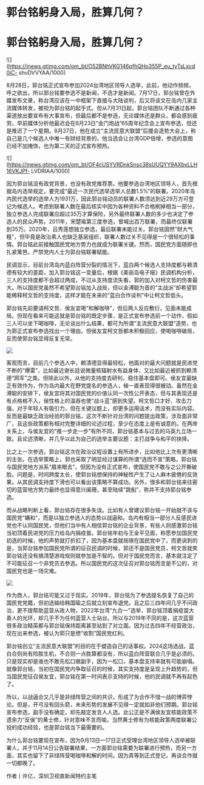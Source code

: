 # 郭台铭躬身入局，胜算几何？

# 郭台铭躬身入局，胜算几何？

![](https://inews.gtimg.com/om_bt/O52BNhVKG146pfhQHo355P_eu_tyTsLxcd0iC-
shvDVVYAA/1000)

8月28日，郭台铭正式宣布参加2024台湾地区领导人选举，此前，他动作频频，呼之欲出，所以郭台铭要参选不是新闻，不选才是新闻。7月17日，郭台铭曾在外媒发布文章，称台湾应该在一中框架下直接与大陆谈判，后又将该文在岛内几家主流媒体转发，被视为郭台铭的起手式。但从7月31日起，郭台铭团队不断通过各种渠道放出要宣布有大事宣布，但最后都不是参选，无论媒体还是群众，都会感到疲劳。早前媒体分析他最迟会在8月23日“金门炮战”65周年纪念会上宣布参选，但还是推迟了一个星期。8月27日，他在成立“主流民意大联盟”后援会造势大会上，称自己是几个候选人中唯一有财经背景的，他当选会让台湾GDP倍增，参选的意图已经不加掩饰，也为第二天的正式宣布预热。

![](https://inews.gtimg.com/om_bt/OF4cUSYVRDnkSnsc38sUUQYY9AXbvLLH16VKJPf-
LVDRIAA/1000)

因为郭台铭没有政党背景，也没有政党推荐票。他要参选台湾地区领导人，首先根据岛内选举规定，要完成“最近一次民代选举选举人总数1.5%”的联署。2020年岛内民代选举的选举人为1931万，因此郭台铭动员的联署人数须达到近29万方可登记为候选人。考虑到联署人数在最后核实中因为各种资料不合格刷掉相当一部分，独立参选人完成联署应超过35万才算保险，另外最终联署人数的多少也决定了参选人的民众声势。2011年，宋楚瑜第三度参选，曾喊出百万联署，而最终仅联署到35万。2020年，吕秀莲想独立参选，最后联署未能过关。郭台铭固然“财大气粗”，但毕竟是政治素人也缺乏基层组织，联署人数过关不见得是一个很轻松的事情。郭台铭此前接触国民党地方势力也就成为联署关键。然而，国民党方面随即也扎紧篱笆，严禁党内人士为郭台铭联署赋能。

民调显示，目前台湾岛内蓝白阵营分裂的情况下，蓝白两个候选人支持度都与赖清德有较大的差距，加入郭台铭这一变量后，根据《美丽岛电子报》民调机构分析，三人的支持度都不会超过两成，不过从支持度流失看，郭的加入对柯文哲的伤害最大。所以国民党虽然不希望郭台铭加入战局，但以金溥聪为首的“主战派”却希望郭能稀释柯文哲的支持度，这样才能在未来的“蓝白合作谈判”中让柯文哲低头。

郭台铭先前要请柯文哲、侯友宜喝“和解咖啡”，但后两人反应敷衍，见面未能成局。但现在看来可能这就是郭台铭的既定步骤，是正式宣布参选前一个动作，假如三人可以坐下喝咖啡，无论谈出什么结果，都可为所谓“主流民意大联盟”造势，也为郭正式宣布参选找出一个理由。但侯友宜柯文哲都未积极回应，使喝咖啡破局，反而使郭台铭显得反复无常。

![](https://inews.gtimg.com/om_bt/OrHMKOGE7_bpzflhzPj3OkqSMUMHwfTUzH_ZT78V_x4DwAA/1000)

客观而言，目前几个参选人中，赖清德显得最轻松，他面对的最大问题就是民进党不断的“爆雷”，比如最近谢长廷说微量核辐射水有益身体，又比如最近被抓到赖清德“网军”之类。但除此以外，从他的支持度去研判，稳住基本盘即可。侯友宜最缺乏有效作为，作为岛内最大在野党提名的参选人，候一直表现得很被动。虽然在金溥聪的安排下，侯友宜将其对国民党的价值认同一次性公开表态，但与其表现还是有点格格不入，侯性格上的温吞也使“战斗蓝”感到失望。柯文哲口才好、攻击力强，对于年轻人有吸引力，但在关键议题上，却更多运用话术，而没有实际内容。反而是最缺乏政治经验的郭台铭，这次不断针对台湾的问题提出政策，涉及面非常广，且这些政策都有相对完整详细的论述过程，至少在态度上是有诚意的。在两岸关系上，与侯友宜的“推一步走一步”有所不同，郭台铭基本与过去的马英九立场一致。且论述清晰，并几乎以此为自己的选举主要议题：主打战争与和平的抉择。

比之上一次参选，郭台铭这次在政治议程设置上有所进步，比如他比上次有更清晰的主张。在选举策略上，郭也采取了明显经过谋算的所谓“选而不宣”策略，郭台铭与国民党地方派系“眉来眼去”，但因为没有正式宣布，使国民党不敢与之公开撕破脸。问题是，时间跨度太长，使郭台铭想保持的神秘性产生了让人麻木疲倦的反效果。从其民调支持度下滑也可以看出该策略不算成功。另外，很多和郭台铭来往密切的蓝营地方势力最终也显得意兴阑珊，甚至陆续“跳船”，称并不支持郭台铭参选。

而从战略判断上看，郭台铭存在很多失误。比如有人曾建议郭台铭一开始就不该与国民党“媾和”，而是以独立参选人的态势以战逼和。岛内有相当一部分人反感民进党也不认同国民党，但他们当中有人相信郭台铭的企业背景，有些人则感激郭台铭当初顶着民进党的压力给岛内捐疫苗。郭台铭年初与王金平见面，称愿参加国民党初选的时候，他的声势就打折扣了，因为基本盘就局限在国民党中了。而更讽刺的是，当郭台铭参加国民党所谓的征召民调的时候，郭还不是国民党员，柯文哲就笑郭台铭还没有搞清楚游戏规则就参加是不智的。但对于国民党而言，基本就注定了不可能征召一个非党员去参选。所以国民党的这次征召对郭台铭而言是不公的，对国民党也是一场灾难。

![](https://inews.gtimg.com/om_bt/OjkZPz_wM_bBZ4fmGGs99H9a8_vVCdBUslv0rRLLT8gD4AA/1000)

作为商人，郭台铭可能又过于现实。2019年，郭台铭为了参选提名恢复了自己的国民党党籍，但初选输给韩国瑜之后就立刻宣布退党。且之后三四年间几乎不问政治，更不提帮助蓝营从政人物，2022年台湾“九合一”选举，郭台铭顶着捐疫苗大善人的光环，却几乎不为任何蓝营人士站台。所以与2019年不同的是，这次蓝营很多政治精英都与郭台铭保持距离甚至站到了对立面。因为过去四年不经营政治，现在出来参选，被认为郭只是想“收割”国民党红利。

郭台铭创立“主流民意大联盟”的目的在于塑造自己的话事权。2024这场选战，蓝白合则尚有险胜生机，不合则一点胜算都没有，所以蓝白阵营联合几乎是必须的。只是现实却是谁也不敢先松口做副手，因为一松口，基本盘支持率就有可能崩塌。就像郭台铭，当初在国民党内争取征召的时候，其实支持度是呈现上升趋势的，但当国民党征召侯友宜，郭台铭在第一时间表示支持的时候，他的民调就不再有起色了。

所以，以战逼合又几乎是非绿阵营之间的共识，形成了为合作不惜一战的博弈悖论。但是，开弓没有回头箭，未来形势的发展不见得一定就如非他们预期。郭台铭宣布参选，副手没有确定，却先敲定发言人人选。此公正是不满侯友宜核能政策不遗余力“反侯”的黄士修，针对意味不言而喻。当然黄士修有为核能政策两度联署公投的成功经验，也是郭台铭当下最需要的。

为什么郭台铭要现在宣布，因为9月13日—17日正式受理台湾地区领导人选举被联署人，并于11月14日公告联署结果，一方面郭台铭需要为联署进行预热，而另一方面，其实也留下了非绿阵营喝咖啡和解的时间。因为真等到正式登记，再谈合作就一切都晚了。

作者丨许亿，深圳卫视直新闻特约主笔

